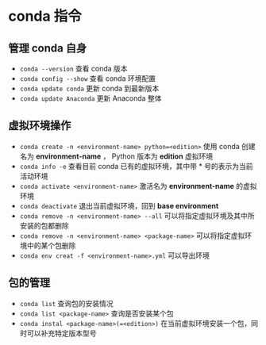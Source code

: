 # conda 指令

## 管理 conda 自身

- `conda --version` 查看 conda 版本
- `conda config --show` 查看 conda 环境配置
- `conda update conda` 更新 conda 到最新版本
- `conda update Anaconda` 更新 Anaconda 整体

## 虚拟环境操作

- `conda create -n <environment-name> python=<edition>` 使用 conda 创建名为 **environment-name** ， Python 版本为 **edition** 虚拟环境
- `conda info -e` 查看目前 conda 已有的虚拟环境，其中带 \* 号的表示为当前活动环境
- `conda activate <environment-name>` 激活名为 **environment-name** 的虚拟环境
- `conda deactivate` 退出当前虚拟环境，回到 **base environment**
- `conda remove -n <environment-name> --all` 可以将指定虚拟环境及其中所安装的包都删除
- `conda remove -n <environment-name> <package-name>` 可以将指定虚拟环境中的某个包删除
- `conda env creat -f <environment-name>.yml` 可以导出环境

## 包的管理

- `conda list` 查询包的安装情况
- `conda list <package-name>` 查询是否安装某个包
- `conda instal <package-name>(=<edition>)` 在当前虚拟环境安装一个包，同时可以补充特定版本型号
